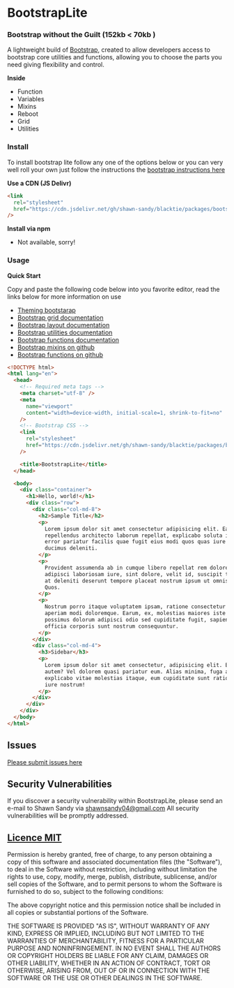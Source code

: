 # BootstrapLite

### Bootstrap without the Guilt (152kb < 70kb )

A lightweight build of <a href="https://getbootstrap.com" target="_blank">Bootstrap</a>, created to allow developers access to bootstrap core utilities and functions, allowing you to choose the parts you need giving flexibility and control.

**Inside**

- Function
- Variables
- Mixins
- Reboot
- Grid
- Utilities

### Install

To install bootstrap lite follow any one of the options below or you can very well roll your own just follow the instructions the <a href="https://getbootstrap.com/docs/4.2/getting-started/theming/#importing" target="_blank"> bootstrap instructions here </a>

**Use a CDN (JS Delivr)**

```html
<link
  rel="stylesheet"
  href="https://cdn.jsdelivr.net/gh/shawn-sandy/blacktie/packages/bootstrap-lite/dist/bootstrap-lite.min.css"
/>
```

**Install via npm**

- Not available, sorry!

### Usage

**Quick Start**

Copy and paste the following code below into you favorite editor, read the links below for more information on use

- <a href="https://getbootstrap.com/docs/4.2/getting-started/theming/" target="_blank">Theming bootstarap </a>
- <a href="https://getbootstrap.com/docs/4.2/layout/grid/" target="_blank">Bootstrap grid documentation </a>
- <a href="https://getbootstrap.com/docs/4.2/layout/overview/" target="_blank">Bootstrap layout documentation </a>
- <a href="https://getbootstrap.com/docs/4.2/utilities/" target="_blank">Bootstrap utilities documentation </a>
- <a href="https://getbootstrap.com/docs/4.2/getting-started/theming/#functions" target="_blank">Bootstrap functions documentation </a>
- <a href="https://github.com/twbs/bootstrap/tree/v4-dev/scss/mixins" target="_blank">Bootstrap mixins on github</a>
- <a href="https://github.com/twbs/bootstrap/blob/v4-dev/scss/_functions.scss" target="_blank">Bootstrap functions on github</a>

```html
<!DOCTYPE html>
<html lang="en">
  <head>
    <!-- Required meta tags -->
    <meta charset="utf-8" />
    <meta
      name="viewport"
      content="width=device-width, initial-scale=1, shrink-to-fit=no"
    />
    <!-- Bootstrap CSS -->
    <link
      rel="stylesheet"
      href="https://cdn.jsdelivr.net/gh/shawn-sandy/blacktie/packages/bootstrap-lite/dist/bootstrap-lite.min.css"
    />

    <title>BootstrapLite</title>
  </head>

  <body>
    <div class="container">
      <h1>Hello, world!</h1>
      <div class="row">
        <div class="col-md-8">
          <h2>Sample Title</h2>
          <p>
            Lorem ipsum dolor sit amet consectetur adipisicing elit. Earum
            repellendus architecto laborum repellat, explicabo soluta in fuga
            error pariatur facilis quae fugit eius modi quos quas iure incidunt
            ducimus deleniti.
          </p>
          <p>
            Provident assumenda ab in cumque libero repellat rem dolorem nihil
            adipisci laboriosam iure, sint dolore, velit id, suscipit temporibus
            at deleniti deserunt tempore placeat nostrum ipsum ut omnis optio!
            Quos.
          </p>
          <p>
            Nostrum porro itaque voluptatem ipsam, ratione consectetur mollitia
            aperiam modi doloremque. Earum, ex, molestias maiores iste laborum
            possimus dolorum adipisci odio sed cupiditate fugit, sapiente
            officia corporis sunt nostrum consequuntur.
          </p>
        </div>
        <div class="col-md-4">
          <h3>Sidebar</h3>
          <p>
            Lorem ipsum dolor sit amet consectetur, adipisicing elit. Beatae,
            autem? Vel dolorem quasi pariatur eum. Alias minima, fuga a
            explicabo vitae molestias itaque, eum cupiditate sunt ratione id
            iure nostrum!
          </p>
        </div>
      </div>
    </div>
  </body>
</html>
```

## Issues

[Please submit issues here](https://github.com/shawn-sandy/blacktie/issues)

## Security Vulnerabilities

If you discover a security vulnerability within BootstrapLite, please send an e-mail to Shawn Sandy via shawnsandy04@gmail.com All security vulnerabilities will be promptly addressed.

## [Licence MIT](https://opensource.org/licenses/MIT)

Permission is hereby granted, free of charge, to any person obtaining a copy of this software and associated documentation files (the "Software"), to deal in the Software without restriction, including without limitation the rights to use, copy, modify, merge, publish, distribute, sublicense, and/or sell copies of the Software, and to permit persons to whom the Software is furnished to do so, subject to the following conditions:

The above copyright notice and this permission notice shall be included in all copies or substantial portions of the Software.

THE SOFTWARE IS PROVIDED "AS IS", WITHOUT WARRANTY OF ANY KIND, EXPRESS OR IMPLIED, INCLUDING BUT NOT LIMITED TO THE WARRANTIES OF MERCHANTABILITY, FITNESS FOR A PARTICULAR PURPOSE AND NONINFRINGEMENT. IN NO EVENT SHALL THE AUTHORS OR COPYRIGHT HOLDERS BE LIABLE FOR ANY CLAIM, DAMAGES OR OTHER LIABILITY, WHETHER IN AN ACTION OF CONTRACT, TORT OR OTHERWISE, ARISING FROM, OUT OF OR IN CONNECTION WITH THE SOFTWARE OR THE USE OR OTHER DEALINGS IN THE SOFTWARE.

